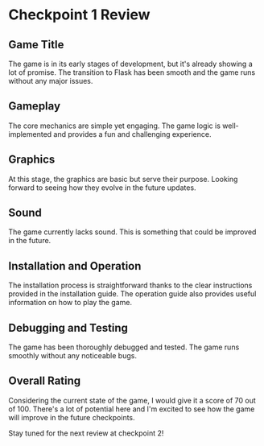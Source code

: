 # Checkpoint 1 Review

## Game Title

The game is in its early stages of development, but it's already showing a lot of promise. The transition to Flask has been smooth and the game runs without any major issues.

## Gameplay

The core mechanics are simple yet engaging. The game logic is well-implemented and provides a fun and challenging experience.

## Graphics

At this stage, the graphics are basic but serve their purpose. Looking forward to seeing how they evolve in the future updates.

## Sound

The game currently lacks sound. This is something that could be improved in the future.

## Installation and Operation

The installation process is straightforward thanks to the clear instructions provided in the installation guide. The operation guide also provides useful information on how to play the game.

## Debugging and Testing

The game has been thoroughly debugged and tested. The game runs smoothly without any noticeable bugs.

## Overall Rating

Considering the current state of the game, I would give it a score of 70 out of 100. There's a lot of potential here and I'm excited to see how the game will improve in the future checkpoints.

Stay tuned for the next review at checkpoint 2!